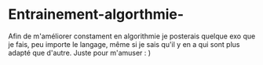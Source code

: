 # Entrainement-algorthmie-
Afin de m'améliorer constament en algorithmie je posterais quelque exo que je fais, peu importe le langage, même si je sais qu'il y en a qui sont plus adapté que d'autre. Juste pour m'amuser : )
